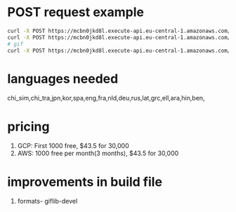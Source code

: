 # POST request example
```sh
curl -X POST https://mcbn0jkd8l.execute-api.eu-central-1.amazonaws.com/dev/ocr -d "https://i.imgur.com/zGRdhAT.jpg"
curl -X POST https://mcbn0jkd8l.execute-api.eu-central-1.amazonaws.com/dev/ocr -d "https://www.poemsearcher.com/images/poemsearcher/7d/7d40e9f03e14f9a92ef6a443110018e3.jpeg"
# gif
curl -X POST https://mcbn0jkd8l.execute-api.eu-central-1.amazonaws.com/dev/ocr -d "https://standing-with-israel.com/SWI/images/ACF12201.gif"
```

# languages needed
chi_sim,chi_tra,jpn,kor,spa,eng,fra,nld,deu,rus,lat,grc,ell,ara,hin,ben,

# pricing
1. GCP: First 1000 free, $43.5 for 30,000
2. AWS: 1000 free per month(3 months), $43.5 for 30,000

# improvements in build file
1. formats- giflib-devel 